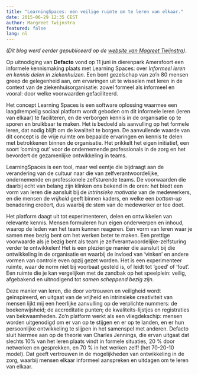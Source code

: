 ```yaml
---
title: "LearningSpaces: een veilige ruimte om te leren van elkaar."
date: 2015-06-29 12:35 CEST
author: Margreet Twijnstra
featured: false
lang: nl
---
```

_(Dit blog werd eerder gepubliceerd op de [website van Magreet Twijnstra](http://twijnstra.nu/learningspaces-een-veilige-ruimte-om-te-leren-van-elkaar/))_.


Op uitnodiging van __Defacto__ vond op 11 juni in dierenpark Amersfoort een informele kennismaking plaats met Learning Spaces: over _Informeel leren en kennis delen in ziekenhuizen_. Een bont gezelschap van zo’n 80 mensen greep de gelegenheid aan, om ervaringen uit te wisselen met leren in de context van de ziekenhuisorganisatie: zowel formeel als informeel en vooral: door welke voorwaarden gefaciliteerd.

Het concept Learning Spaces is een software oplossing waarmee een laagdrempelig sociaal platform wordt geboden om dit informele leren (leren van elkaar) te faciliteren, en de verborgen kennis in de organisatie op te sporen en bruikbaar te maken. Het is bedoeld als aanvulling op het formele leren, dat nodig blijft om de kwaliteit te borgen. De aanvullende waarde van dit concept is de vrije ruimte om bepaalde ervaringen en kennis te delen met betrokkenen binnen de organisatie. Het prikkelt het eigen initiatief, een soort ‘coming out’ voor de ondernemende professionals in de zorg en het bevordert de gezamenlijke ontwikkeling in teams.

LearningSpaces is een tool, maar wel eentje die bijdraagt aan de verandering van de cultuur naar die van zelfverantwoordelijke, ondernemende en professionele zelfsturende teams. De voorwaarden die daarbij echt van belang zijn klinken ons bekend in de oren: het biedt een vorm van leren die aansluit bij de _intrinsieke motivatie_ van de medewerkers, en die mensen de _vrijheid_ geeft binnen kaders, en welke een _bottom-up_ benadering creëert, dus waarbij de stem van de medewerker er toe doet.

Het platform daagt uit tot experimenteren, delen en ontwikkelen van relevante kennis. Mensen formuleren hun eigen onderwerpen en inhoud, waarop de leden van het team kunnen reageren. Een vorm van leren waar je samen mee bezig bent om het werken beter te maken. Een prettige voorwaarde als je bezig bent als team je zelfverantwoordelijke-zelfsturing verder te ontwikkelen! Het is een plezierige manier die aansluit bij die ontwikkeling in de organisatie en waarbij de invloed van ‘vinken’ en andere vormen van controle even opzij gezet worden. Het is een experimenteer ruimte, waar de norm niet bij voorbaat gesteld is, of leidt tot ‘goed’ of ‘fout’. Een ruimte die je kan vergelijken met de zandbak op het speelplein: veilig, afgebakend en uitnodigend tot _samen scheppend bezig zijn_.

Deze manier van leren, die door vertrouwen en veiligheid wordt geïnspireerd, en uitgaat van de vrijheid en intrinsieke creativiteit van mensen lijkt mij een heerlijke aanvulling op de verplichte nummers: de boekenwijsheid; de accreditatie punten; de kwaliteits-lijstjes en registraties van bekwaamheden. Zo’n platform werkt als een vliegdekschip: mensen worden uitgenodigd om er van op te stijgen en er op te landen, en er hun persoonlijke ontwikkeling te slijpen in het samenspel met anderen.
Defacto sluit hiermee aan op de theorie van Charles Jennings, die ervan uitgaat dat slechts 10% van het leren plaats vindt in formele situaties, 20 % door netwerken en gesprekken, en 70 % in het werken zelf! (het 70-20-10 model).
Dat geeft vertrouwen in de mogelijkheden van ontwikkeling in de zorg, waarbij mensen elkaar informeel aanspreken en uitdagen om te leren van elkaar.

